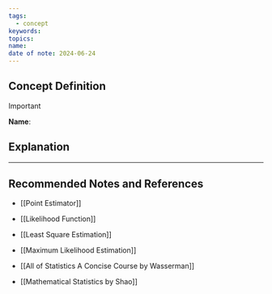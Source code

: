 ```yaml
---
tags:
  - concept
keywords: 
topics: 
name: 
date of note: 2024-06-24
---
```


## Concept Definition

>[!important]
>**Name**: 



## Explanation





-----------
##  Recommended Notes and References


- [[Point Estimator]]
- [[Likelihood Function]]
- [[Least Square Estimation]]


- [[Maximum Likelihood Estimation]]


- [[All of Statistics A Concise Course by Wasserman]]
- [[Mathematical Statistics by Shao]]
